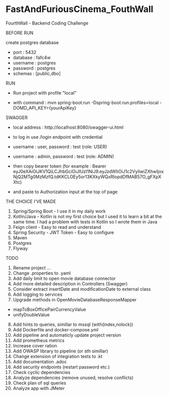 # FastAndFuriousCinema_FouthWall

FourthWall - Backend Coding Challenge

BEFORE RUN

create postgres database

* port : 5432
* database : fafc4w
* username : postgres
* password : postgres
* schemas : [public,dbo]

RUN

* Run project with profile "local"

* with command : mvn spring-boot:run -Dspring-boot.run.profiles=local -DOMD_API_KEY={yourApiKey}

SWAGGER

* local address : http://localhost:8080/swagger-ui.html

* to log in use /login endpoint with credential
* username : user, password : test (role: USER)
* username : admin, password : test (role: ADMIN)
* then copy bearer token (for example : Bearer
  eyJ0eXAiOiJKV1QiLCJhbGciOiJIUzI1NiJ9.eyJzdWIiOiJ1c2VyIiwiZXhwIjoxNjQ2MTg0MzMzfQ.tdKKCLOEy5or13KXkyWQxRIopdDfMAB57O_gFXpXXtc)
* and paste to Authorization input at the top of page

THE CHOICE I'VE MADE

1) Spring/Spring Boot - I use it in my daily work
2) Kotlin/Java - Kotlin is not my first choice but I used it to learn a bit at the same time. I had a problem with tests
   in Kotlin so I wrote them in Java
3) Feign client - Easy to read and understand
4) Spring Security - JWT Token - Easy to configure
5) Maven
6) Postgres
7) Flyway

TODO

1) Rename project ...
2) Change .properties to .yaml
3) Add daily limit to open movie database connector
4) Add more detailed description in Controllers (Swagger)
5) Consider extract insertDate and modificationDate to external class
6) Add logging to services
7) Upgrade methods in OpenMovieDatabaseResponseMapper

* mapToBoxOfficePairCurrencyValue
* unifyDoubleValue

8) Add hints to queries, simillar to mssql (with(index,nolock))
9) Add Dockerfile and docker-compose.yml
10) Add pipeline and automaticly update project version
11) Add prometheus metrics
12) Increase cover ration
13) Add OWASP library to pipeline (or sth simillar)
14) Change extension of integration tests to .kt
15) Add documentation .adoc
16) Add security endpoints (restart password etc.)
17) Check cyclic dependencies
18) Analyze dependencies (remove unused, resolve conflicts)
19) Check plan of sql queries
20) Analyze app with JMeter